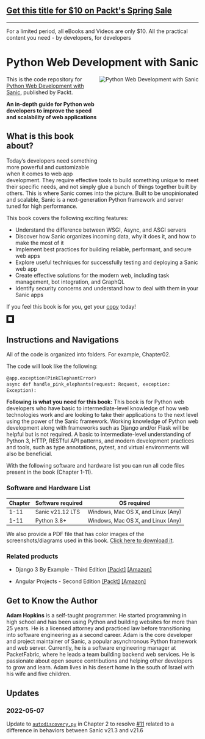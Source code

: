 ## [Get this title for $10 on Packt's Spring Sale](https://www.packt.com/B17504?utm_source=github&utm_medium=packt-github-repo&utm_campaign=spring_10_dollar_2022)
-----
For a limited period, all eBooks and Videos are only $10. All the practical content you need \- by developers, for developers

# Python Web Development with Sanic

<a href="https://www.packtpub.com/product/python-web-development-with-sanic/9781801814416?utm_source=github&utm_medium=repository&utm_campaign=9781801814416"><img src="https://static.packt-cdn.com/products/9781801814416/cover/smaller" alt="Python Web Development with Sanic" height="256px" align="right"></a>

This is the code repository for [Python Web Development with Sanic](https://www.packtpub.com/product/python-web-development-with-sanic/9781801814416?utm_source=github&utm_medium=repository&utm_campaign=9781801814416), published by Packt.

**An in-depth guide for Python web developers to improve the speed and scalability of web applications**

## What is this book about?
Today’s developers need something more powerful and customizable when it comes to web app development. They require effective tools to build something unique to meet their specific needs, and not simply glue a bunch of things together built by others. This is where Sanic comes into the picture. Built to be unopinionated and scalable, Sanic is a next-generation Python framework and server tuned for high performance. 

This book covers the following exciting features:
* Understand the difference between WSGI, Async, and ASGI servers
* Discover how Sanic organizes incoming data, why it does it, and how to make the most of it
* Implement best practices for building reliable, performant, and secure web apps
* Explore useful techniques for successfully testing and deploying a Sanic web app
* Create effective solutions for the modern web, including task management, bot integration, and GraphQL
* Identify security concerns and understand how to deal with them in your Sanic apps

If you feel this book is for you, get your [copy](https://www.amazon.com/dp/1801814414) today!

<a href="https://www.packtpub.com/?utm_source=github&utm_medium=banner&utm_campaign=GitHubBanner"><img src="https://raw.githubusercontent.com/PacktPublishing/GitHub/master/GitHub.png" 
alt="https://www.packtpub.com/" border="5" /></a>

## Instructions and Navigations
All of the code is organized into folders. For example, Chapter02.

The code will look like the following:
```
@app.exception(PinkElephantError)
async def handle_pink_elephants(request: Request, exception:
Exception):
```

**Following is what you need for this book:**
This book is for Python web developers who have basic to intermediate-level knowledge of how web technologies work and are looking to take their applications to the next level using the power of the Sanic framework. Working knowledge of Python web development along with frameworks such as Django and/or Flask will be helpful but is not required. A basic to intermediate-level understanding of Python 3, HTTP, RESTful API patterns, and modern development practices and tools, such as type annotations, pytest, and virtual environments will also be beneficial.

With the following software and hardware list you can run all code files present in the book (Chapter 1-11).
### Software and Hardware List
| Chapter | Software required | OS required |
| -------- | ------------------------------------ | ----------------------------------- |
| 1-11 | Sanic v21.12 LTS | Windows, Mac OS X, and Linux (Any) |
| 1-11 | Python 3.8+ | Windows, Mac OS X, and Linux (Any) |

We also provide a PDF file that has color images of the screenshots/diagrams used in this book. [Click here to download it]( https://static.packt-cdn.com/downloads/9781801814416_ColorImages.pdf).

### Related products
* Django 3 By Example - Third Edition [[Packt]](https://www.packtpub.com/product/django-3-by-example-third-edition/9781838981952?utm_source=github&utm_medium=repository&utm_campaign=9781838981952) [[Amazon]](https://www.amazon.com/dp/1838981950)

* Angular Projects - Second Edition [[Packt]](https://www.packtpub.com/product/angular-projects-second-edition/9781800205260?utm_source=github&utm_medium=repository&utm_campaign=9781800205260) [[Amazon]](https://www.amazon.com/dp/1800205260)

## Get to Know the Author
**Adam Hopkins**
is a self-taught programmer. He started programming in high school and has been using Python and building websites for more than 25 years. He is a licensed attorney and practiced law before transitioning into software engineering as a second career.
Adam is the core developer and project maintainer of Sanic, a popular asynchronous Python framework and web server. Currently, he is a software engineering manager at PacketFabric, where he leads a team building backend web services. He is passionate about open source contributions and helping other developers to grow and learn. Adam lives in his desert home in the south of Israel with his wife and five children.

## Updates

### 2022-05-07

 Update to [`autodiscovery.py`](https://github.com/PacktPublishing/Python-Web-Development-with-Sanic/blob/main/Chapter02/booktracker/src/utilities/autodiscovery.py) in Chapter 2 to resolve [#11](https://github.com/PacktPublishing/Python-Web-Development-with-Sanic/issues/11) related to a difference in behaviors between Sanic v21.3 and v21.6
